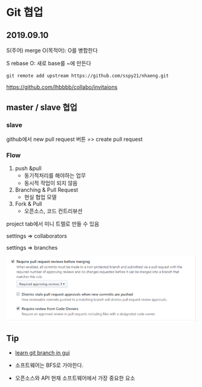 # Git 협업

## 2019.09.10

S(주어) merge O(목적어): O를 병합한다

S rebase O: 새로 base를 ~에 만든다

`git remote add upstream https://github.com/sspy21/nhaeng.git`

https://github.com/lhbbbb/collabo/invitaions

## master / slave 협업

### slave

github에서 new pull request 버튼 => create pull request

### Flow

1. push &pull
   - 동기적처리를 해야하는 업무
   - 동시적 작업이 되지 않음
2. Branching & Pull Request
   - 현실 협업 모델
3. Fork & Pull
   - 오픈소스, 코드 컨트리뷰션



project tab에서 미니 트렐로 만들 수 있음

settings => collaborators

settings => branches

![branches](assets/branches.png)

## Tip

* [learn git branch in gui](https://learngitbranching.js.org/)

* 소프트웨어는 BFS로 가야한다.

* 오픈소스와 API 현재 소프트웨어에서 가장 중요한 요소